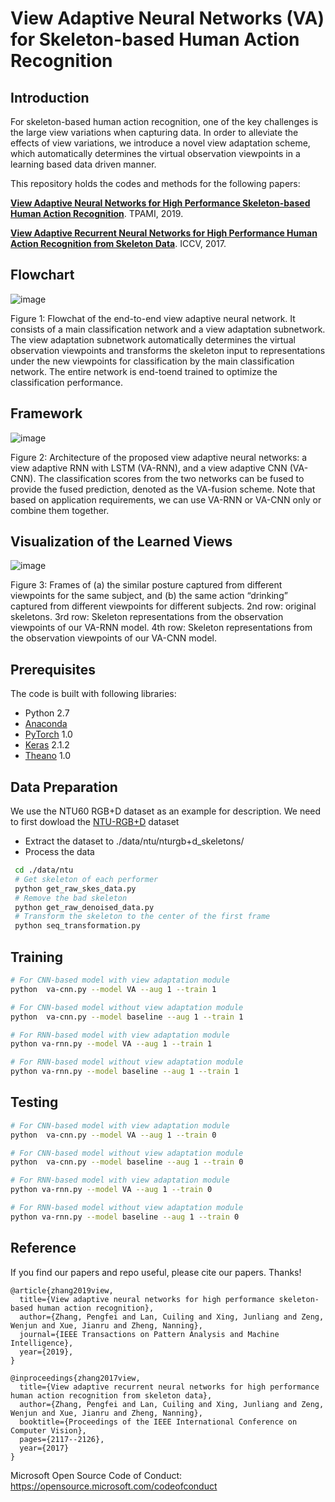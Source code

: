 
# View Adaptive Neural Networks (VA) for Skeleton-based Human Action Recognition

## Introduction
For skeleton-based human action recognition, one of the key challenges is the large view variations when capturing data. In order to alleviate the effects of view variations, we introduce a novel view adaptation scheme, which automatically determines the virtual observation viewpoints in a learning based data driven manner.  

This repository holds the codes and methods for the following papers:

[**View Adaptive Neural Networks for High Performance Skeleton-based Human Action Recognition**](https://arxiv.org/pdf/1804.07453.pdf). TPAMI, 2019.

[**View Adaptive Recurrent Neural Networks for High Performance Human Action Recognition from Skeleton Data**](http://openaccess.thecvf.com/content_ICCV_2017/papers/Zhang_View_Adaptive_Recurrent_ICCV_2017_paper.pdf). ICCV, 2017.

## Flowchart

![image](https://github.com/microsoft/View-Adaptive-Neural-Networks-for-Skeleton-based-Human-Action-Recognition/blob/master/image/Flowchart.png)

Figure 1: Flowchat of the end-to-end view adaptive neural network. It consists of a main classification network and a view adaptation subnetwork. The view adaptation subnetwork automatically determines the virtual observation viewpoints and transforms the skeleton input to representations under the new viewpoints for classification by the main classification network. The entire network is end-toend trained to optimize the classification performance.

## Framework

![image](https://github.com/microsoft/View-Adaptive-Neural-Networks-for-Skeleton-based-Human-Action-Recognition/blob/master/image/Framework.png)

Figure 2: Architecture of the proposed view adaptive neural networks: a view adaptive RNN with LSTM (VA-RNN), and a view adaptive CNN (VA-CNN). The classification scores from the two networks can be fused to provide the fused prediction, denoted as the VA-fusion scheme. Note that based on application requirements, we can use VA-RNN or VA-CNN only or combine them together. 

## Visualization of the Learned Views

![image](https://github.com/microsoft/View-Adaptive-Neural-Networks-for-Skeleton-based-Human-Action-Recognition/blob/master/image/visulization.png)

Figure 3: Frames of (a) the similar posture captured from different viewpoints for the same subject, and (b) the same action “drinking” captured from different viewpoints for different subjects. 2nd row: original skeletons. 3rd row: Skeleton representations from the observation viewpoints of our VA-RNN model. 4th row: Skeleton representations from the observation viewpoints of our VA-CNN model.


## Prerequisites
The code is built with following libraries:
- Python 2.7
- [Anaconda](https://www.anaconda.com/)
- [PyTorch](https://pytorch.org/) 1.0
- [Keras](https://keras.io/) 2.1.2 
- [Theano](http://deeplearning.net/software/theano/) 1.0


## Data Preparation

We use the NTU60 RGB+D dataset as an example for description. We need to first dowload the [NTU-RGB+D](https://github.com/shahroudy/NTURGB-D) dataset

- Extract the dataset to ./data/ntu/nturgb+d_skeletons/
- Process the data
```bash
 cd ./data/ntu
 # Get skeleton of each performer
 python get_raw_skes_data.py
 # Remove the bad skeleton 
 python get_raw_denoised_data.py
 # Transform the skeleton to the center of the first frame
 python seq_transformation.py
```


## Training

```bash
# For CNN-based model with view adaptation module
python  va-cnn.py --model VA --aug 1 --train 1

# For CNN-based model without view adaptation module
python  va-cnn.py --model baseline --aug 1 --train 1

# For RNN-based model with view adaptation module
python va-rnn.py --model VA --aug 1 --train 1

# For RNN-based model without view adaptation module
python va-rnn.py --model baseline --aug 1 --train 1
```



## Testing

```bash
# For CNN-based model with view adaptation module
python  va-cnn.py --model VA --aug 1 --train 0

# For CNN-based model without view adaptation module
python  va-cnn.py --model baseline --aug 1 --train 0

# For RNN-based model with view adaptation module
python va-rnn.py --model VA --aug 1 --train 0

# For RNN-based model without view adaptation module
python va-rnn.py --model baseline --aug 1 --train 0
```

## Reference
If you find our papers and repo useful, please cite our papers. Thanks!

```
@article{zhang2019view,
  title={View adaptive neural networks for high performance skeleton-based human action recognition},
  author={Zhang, Pengfei and Lan, Cuiling and Xing, Junliang and Zeng, Wenjun and Xue, Jianru and Zheng, Nanning},
  journal={IEEE Transactions on Pattern Analysis and Machine Intelligence},
  year={2019},
}

@inproceedings{zhang2017view,
  title={View adaptive recurrent neural networks for high performance human action recognition from skeleton data},
  author={Zhang, Pengfei and Lan, Cuiling and Xing, Junliang and Zeng, Wenjun and Xue, Jianru and Zheng, Nanning},
  booktitle={Proceedings of the IEEE International Conference on Computer Vision},
  pages={2117--2126},
  year={2017}
}

```
Microsoft Open Source Code of Conduct: https://opensource.microsoft.com/codeofconduct

